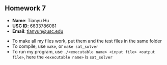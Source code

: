 ## Homework 7

- **Name**: Tianyu Hu
- **USC ID**: 6633786081
- **Email**: tianyuh@usc.edu

* To make all my files work, put them and the test files in the same folder
* To compile, use `make`, or `make sat_solver`
* To run my program, use `./<executable name> <input file> <output file>`, here the `<executable name>` is `sat_solver`
